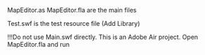MapEditor.as
MapEditor.fla
are the main files


Test.swf is the test resource file (Add Library)


!!!Do not use Main.swf directly. This is an Adobe Air project.  Open MapEditor.fla and run
